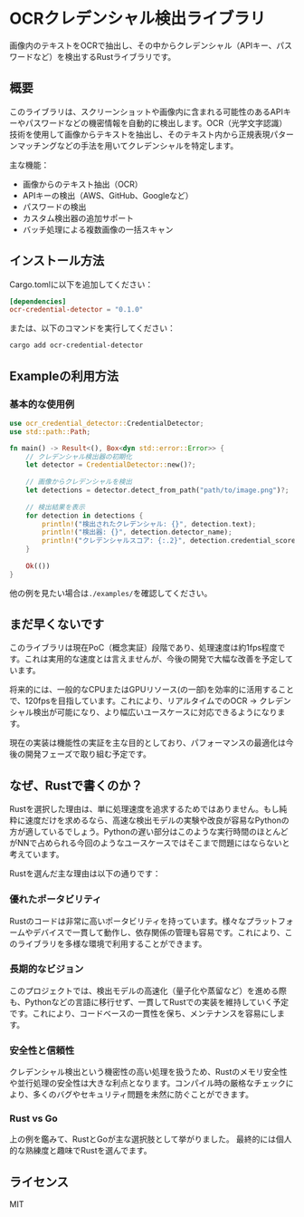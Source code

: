 # OCRクレデンシャル検出ライブラリ

画像内のテキストをOCRで抽出し、その中からクレデンシャル（APIキー、パスワードなど）を検出するRustライブラリです。

## 概要

このライブラリは、スクリーンショットや画像内に含まれる可能性のあるAPIキーやパスワードなどの機密情報を自動的に検出します。OCR（光学文字認識）技術を使用して画像からテキストを抽出し、そのテキスト内から正規表現パターンマッチングなどの手法を用いてクレデンシャルを特定します。

主な機能：
- 画像からのテキスト抽出（OCR）
- APIキーの検出（AWS、GitHub、Googleなど）
- パスワードの検出
- カスタム検出器の追加サポート
- バッチ処理による複数画像の一括スキャン

## インストール方法

Cargo.tomlに以下を追加してください：

```toml
[dependencies]
ocr-credential-detector = "0.1.0"
```

または、以下のコマンドを実行してください：

```bash
cargo add ocr-credential-detector
```

## Exampleの利用方法

### 基本的な使用例

```rust
use ocr_credential_detector::CredentialDetector;
use std::path::Path;

fn main() -> Result<(), Box<dyn std::error::Error>> {
    // クレデンシャル検出器の初期化
    let detector = CredentialDetector::new()?;
    
    // 画像からクレデンシャルを検出
    let detections = detector.detect_from_path("path/to/image.png")?;
    
    // 検出結果を表示
    for detection in detections {
        println!("検出されたクレデンシャル: {}", detection.text);
        println!("検出器: {}", detection.detector_name);
        println!("クレデンシャルスコア: {:.2}", detection.credential_score);
    }
    
    Ok(())
}
```

他の例を見たい場合は`./examples/`を確認してください。

## まだ早くないです

このライブラリは現在PoC（概念実証）段階であり、処理速度は約1fps程度です。これは実用的な速度とは言えませんが、今後の開発で大幅な改善を予定しています。

将来的には、一般的なCPUまたはGPUリソース(の一部)を効率的に活用することで、120fpsを目指しています。これにより、リアルタイムでのOCR -> クレデンシャル検出が可能になり、より幅広いユースケースに対応できるようになります。

現在の実装は機能性の実証を主な目的としており、パフォーマンスの最適化は今後の開発フェーズで取り組む予定です。

## なぜ、Rustで書くのか？

Rustを選択した理由は、単に処理速度を追求するためではありません。もし純粋に速度だけを求めるなら、高速な検出モデルの実験や改良が容易なPythonの方が適しているでしょう。Pythonの遅い部分はこのような実行時間のほとんどがNNで占められる今回のようなユースケースではそこまで問題にはならないと考えています。

Rustを選んだ主な理由は以下の通りです：

### 優れたポータビリティ

Rustのコードは非常に高いポータビリティを持っています。様々なプラットフォームやデバイスで一貫して動作し、依存関係の管理も容易です。これにより、このライブラリを多様な環境で利用することができます。

### 長期的なビジョン

このプロジェクトでは、検出モデルの高速化（量子化や蒸留など）を進める際も、Pythonなどの言語に移行せず、一貫してRustでの実装を維持していく予定です。これにより、コードベースの一貫性を保ち、メンテナンスを容易にします。

### 安全性と信頼性

クレデンシャル検出という機密性の高い処理を扱うため、Rustのメモリ安全性や並行処理の安全性は大きな利点となります。コンパイル時の厳格なチェックにより、多くのバグやセキュリティ問題を未然に防ぐことができます。

### Rust vs Go

上の例を鑑みて、RustとGoが主な選択肢として挙がりました。
最終的には個人的な熟練度と趣味でRustを選んでます。

## ライセンス

MIT